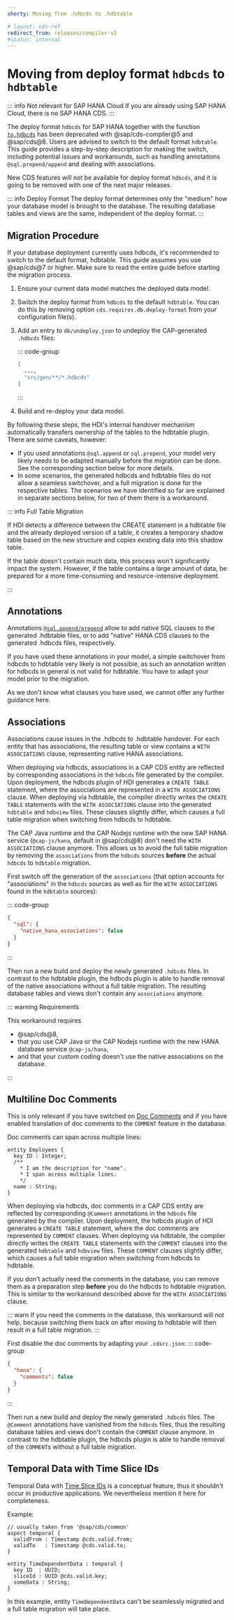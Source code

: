 ```yaml
---
shorty: Moving from .hdbcds to .hdbtable

# layout: cds-ref
redirect_from: releases/compiler-v2
#status: internal
---
```


# Moving from deploy format `hdbcds` to `hdbtable`

::: info Not relevant for SAP HANA Cloud
If you are already using SAP HANA Cloud, there is no SAP HANA CDS.
:::

The deploy format `hdbcds` for SAP HANA together with the function [`to.hdbcds`](../node.js/cds-compile#hdbcds) has been deprecated with @sap/cds-compiler@5 and @sap/cds@8. Users are advised to switch to the default format `hdbtable`. This guide provides a step-by-step description for making the switch, including potential issues and workarounds, such as handling annotations `@sql.prepend/append` and dealing with associations.

New CDS features will not be available for deploy format `hdbcds`, and it is going to be removed with one of the
next major releases.

::: info Deploy Format
The deploy format determines only the "medium" how your database model is brought to the database.
The resulting database tables and views are the same, independent of the deploy format.
:::

## Migration Procedure

If your database deployment currently uses hdbcds, it's recommended to switch to the default format, hdbtable. This guide assumes you use @sap/cds@7 or higher. Make sure to read the entire guide before starting the migration process.

1. Ensure your current data model matches the deployed data model.
   <!-- **TBD** must it be exactly the same? Does it also work if the current model
                is changed in comparison to the last deployed model. -->

2. Switch the deploy format from `hdbcds` to the default `hdbtable`. You can do this by removing option `cds.requires.db.deploy-format` from your configuration file(s).
   <!-- requires @sap/cds v7 -->
   <!-- this option is not documented, but mentioned in release notes and the changelog -->

3. Add an entry to `db/undeploy.json` to undeploy the CAP-generated `.hdbcds` files:

    ::: code-group
    
    ```json [db/undeploy.json]
    [
      ...,
      "src/gen/**/*.hdbcds"
    ]
    ```
    :::
    
    <!-- **TODO** Without this entry, during HDI deployment you will get errors like ... -->

4. Build and re-deploy your data model.


By following these steps, the HDI's internal handover mechanism automatically transfers ownership of the tables to the hdbtable plugin. There are some caveats, however:

* If you used annotations `@sql.append` or `sql.prepend`, your model very likely needs to be adapted manually
  before the  migration can be done. See the corresponding section below for more details.
* In some scenarios, the generated hdbcds and hdbtable files do not allow a seamless switchover,
  and a full migration is done for the respective tables.
  The scenarios we have identified so far are explained in separate sections below, for two of them there is a workaround.

::: info Full Table Migration

If HDI detects a difference between the CREATE statement in a hdbtable file and the already deployed
version of a table, it creates a temporary shadow table based on the new structure and copies
existing data into this shadow table.

If the table doesn't contain much data, this process won't significantly impact the system. However, if the table contains a large amount of data, be prepared for a more time-consuming and resource-intensive deployment.

:::


## Annotations

Annotations [`@sql.append/prepend`](../guides/databases#sql-prepend-append) allow to
add native SQL clauses to the generated .hdbtable files,
or to add "native" HANA CDS clauses to the generated .hdbcds files, respectively.

If you have used these annotations in your model, a simple switchover from hdbcds to hdbtable
very likely is not possible, as such an annotation written for hdbcds in general is not valid
for hdbtable. You have to adapt your model prior to the migration.

As we don't know what clauses you have used, we cannot offer any further guidance here.


## Associations

Associations cause issues in the .hdbcds to .hdbtable handover.
For each entity that has associations, the resulting table or view contains a `WITH ASSOCIATIONS` clause,
representing native HANA associations.

When deploying via hdbcds, associations in a CAP CDS entity are reflected by corresponding associations in
the `hdbcds` file generated by the compiler. Upon deployment, the hdbcds plugin of HDI generates a `CREATE TABLE`
statement, where the associations are represented in a `WITH ASSOCIATIONS` clause.
When deploying via hdbtable, the compiler directly writes the `CREATE TABLE` statements with the `WITH ASSOCIATIONS`
clause into the generated `hdbtable` and `hdbview` files.
These clauses slightly differ, which causes a full table migration when switching from hdbcds to hdbtable.

The CAP Java runtime and the CAP Nodejs runtime with the new SAP HANA service (`@cap-js/hana`, default in @sap/cds@8)
don't need the `WITH ASSOCIATIONS` clause anymore. This allows us to avoid the full table migration by removing
the `associations` from the `hdbcds` sources __before__ the actual `hdbcds` to `hdbtable` migration.

First switch off the generation of the `associations` (that option accounts for "associations" in the `hdbcds`
sources as well as for the `WITH ASSOCIATIONS` found in the `hdbtable` sources):

::: code-group

```json [.cdsrc.json]
{
  "sql": {
    "native_hana_associations": false
  }
}
```
:::
<!-- this option is available only with CDS 8 -->

Then run a new build and deploy the newly generated `.hdbcds` files.
In contrast to the hdbtable plugin, the hdbcds plugin is able to handle removal of the
native associations without a full table migration.
The resulting database tables and views don't contain any `associations` anymore.

::: warning Requirements

This workaround requires
* @sap/cds@8,
* that you use CAP Java or the CAP Nodejs runtime with the new HANA database service `@cap-js/hana`,
* and that your custom coding doesn't use the native associations on the database.

:::


<!--
  full syntax in mta for try_fast is:
  com.sap.hana.di.table/try_fast_table_migration: "true"
-->


## Multiline Doc Comments

This is only relevant if you have switched on [Doc Comments](../cds/cdl#doc-comments-%E2%80%94)
and if you have enabled translation of doc comments to the `COMMENT` feature in the database.

Doc comments can span across multiple lines:

```cds
entity Employees {
  key ID : Integer;
  /**
    * I am the description for "name".
    * I span across multiple lines.
    */
  name : String;
}
```

When deploying via hdbcds, doc comments in a CAP CDS entity are reflected by corresponding `@Comment` annotations in
the `hdbcds` file generated by the compiler. Upon deployment, the hdbcds plugin of HDI generates a `CREATE TABLE`
statement, where the doc comments are represented by `COMMENT` clauses.
When deploying via hdbtable, the compiler directly writes the `CREATE TABLE` statements with the `COMMENT`
clauses into the generated `hdbtable` and `hdbview` files.
These `COMMENT` clauses slightly differ, which causes a full table migration when switching from hdbcds to hdbtable.

If you don't actually need the comments in the database, you can remove them as a preparation step
__before__ you do the hdbcds to hdbtable migration.
This is similar to the workaround described above for the `WITH ASSOCIATIONS` clause.

::: warn
If you need the comments in the database, this workaround will not help,
because switching them back on after moving to hdbtable will then result in a full table migration.
:::

First disable the doc comments by adapting your `.cdsrc.json`:
::: code-group
```json [cdsrc.json]
{
  "hana": {
    "comments": false
  }
}
```
:::

Then run a new build and deploy the newly generated `.hdbcds` files.
The `@Comment` annotations have vanished from the `hdbcds` files, thus
the resulting database tables and views don't contain the `COMMENT` clause anymore.
In contrast to the hdbtable plugin, the hdbcds plugin is able to handle removal of the
`COMMENT`s without a full table migration.


## Temporal Data with Time Slice IDs

Temporal Data with [Time Slice IDs](../guides/temporal-data#adding-time-slice-ids)
is a conceptual feature, thus it shouldn't occur in productive applications.
We nevertheless mention it here for completeness.

Example:
```cds
// usually taken from '@sap/cds/common'
aspect temporal {
  validFrom : Timestamp @cds.valid.from;
  validTo   : Timestamp @cds.valid.to;
}

entity TimeDependentData : temporal {
  key ID  : UUID;
  sliceId : UUID @cds.valid.key;
  someData : String;
}
```

In this example, entity `TimeDependentData` can't be seamlessly migrated and a full table migration will take place.

